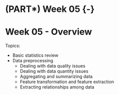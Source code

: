 # (PART\*) Week 05 {-}

# Week 05 - Overview

Topics:

- Basic statistics review
- Data preprocessing
  - Dealing with data quality issues
  - Dealing with data quantity issues
  - Aggregating and summarizing data
  - Feature transformation and feature extraction
  - Extracting relationships among data